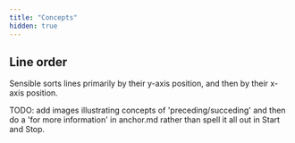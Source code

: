 ```yaml
---
title: "Concepts"
hidden: true
---
```




Line order
----

Sensible sorts lines primarily by their y-axis position, and then by their x-axis position.

TODO: add images illustrating concepts of 'preceding/succeding' and then do a 'for more information' in anchor.md rather than spell it all out in Start and Stop.

